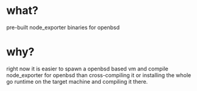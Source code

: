 # what?
pre-built node_exporter binaries for openbsd

# why?
right now it is easier to spawn a openbsd based vm and compile node_exporter for openbsd than cross-compiling it or installing the whole go runtime on the target machine and compiling it there. 
